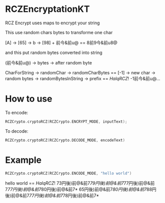 # RCZEncryptationKT
RCZ Encrypt uses maps to encrypt your string

This use random chars bytes to transforme one char

[A] -> [65] -> b -> [98] + 前今&前u@ == 8前9今&前u8@

and this put random bytes converted into string

(前今&前u@) -> bytes -> after random byte

CharForString -> randomChar -> randomCharBytes == [-1] -> new char -> random bytes -> randomBytesInString -> prefix == $HalqRCZ!$ -1前今&前u@...

# How to use

To encode: 

```kotlin
RCZCrypto.cryptoRCZ(RCZCrypto.ENCRYPT_MODE, inputText);
```

To decode:
```kotlin
RCZCrypto.cryptoRCZ(RCZCrypto.DECODE_MODE, encodeText)
```
# Example

```kotlin
RCZCrypto.cryptoRCZ(RCZCrypto.ENCODE_MODE, "hello world")
```
hello world == $HalqRCZ!$ 73円後)前@&前7*79円後)前@&前7*77円後)前@&前7*77円後)前@&前7*80円後)前@&前7* 65円後)前@&前7*80円後)前@&前7*88円後)前@&前7*77円後)前@&前7*78円後)前@&前7*

